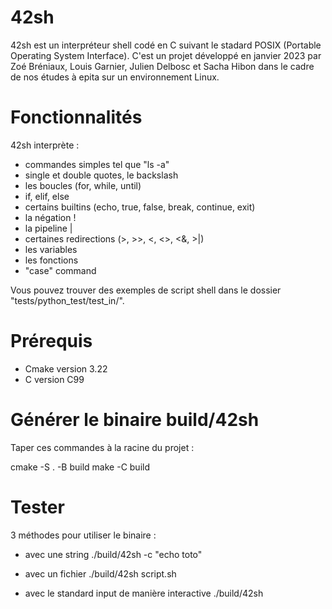 # 42sh

42sh est un interpréteur shell codé en C suivant le stadard POSIX
(Portable Operating System Interface).
C'est un projet développé en janvier 2023 par Zoé Bréniaux, Louis Garnier,
Julien Delbosc et Sacha Hibon dans le cadre de nos études à epita sur un
environnement Linux.

# Fonctionnalités

42sh interprète :
- commandes simples tel que "ls -a"
- single et double quotes, le backslash
- les boucles (for, while, until)
- if, elif, else
- certains builtins (echo, true, false, break, continue, exit)
- la négation !
- la pipeline |
- certaines redirections (>, >>, <, <>, <&, >|)
- les variables
- les fonctions
- "case" command

Vous pouvez trouver des exemples de script shell dans le dossier
"tests/python_test/test_in/".

# Prérequis

- Cmake version 3.22
- C version C99

# Générer le binaire build/42sh

Taper ces commandes à la racine du projet :

cmake -S . -B build
make -C build

# Tester

3 méthodes pour utiliser le binaire :

- avec une string
./build/42sh -c "echo toto"

- avec un fichier
./build/42sh script.sh

- avec le standard input de manière interactive
./build/42sh